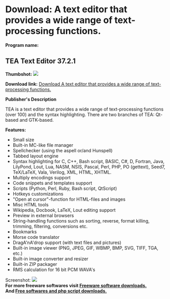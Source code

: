 # Download: A text editor that provides a wide range of text-processing functions.

**Program name:**

## TEA Text Editor 37.2.1

  
**Thumbshot:** ![](http://www.freewarefiles.com/screenshot/teatxteditor_md.gif)   
  
**Download link:** [Download A text editor that provides a wide range of text-processing functions.](http://freesoftwares.boysofts.com/TEA-Text-Editor_program_54229.html)  
  


**Publisher's Description**  
  


TEA is a text editor that provides a wide range of text-processing functions (over 100) and the syntax highlighting. There are two branches of TEA: Qt-based and GTK-based. 

**Features:**

  * Small size 
  * Built-in MC-like file manager 
  * Spellchecker (using the aspell or/and Hunspell) 
  * Tabbed layout engine 
  * Syntax highlighting for C, C++, Bash script, BASIC, C#, D, Fortran, Java, LilyPond, Lout, Lua, NASM, NSIS, Pascal, Perl, PHP, PO (gettext), Seed7, TeX/LaTeX, Vala, Verilog, XML, HTML, XHTML. 
  * Multiply encodings support 
  * Code snippets and templates support 
  * Scripts (Python, Perl, Ruby, Bash script, QtScript) 
  * Hotkeys customizations 
  * "Open at cursor"-function for HTML-files and images 
  * Misc HTML tools 
  * Wikipedia, Docbook, LaTeX, Lout editing support 
  * Preview in external browsers 
  * String-handling functions such as sorting, reverse, format killing, trimming, filtering, conversions etc. 
  * Bookmarks 
  * Morse code translator 
  * DragA'nA'drop support (with text files and pictures) 
  * Built-in image viewer (PNG, JPEG, GIF, WBMP, BMP, SVG, TIFF, TGA, etc.) 
  * Built-in image converter and resizer 
  * Built-in ZIP packager 
  * RMS calculation for 16 bit PCM WAVA's 

  
  
Screenshot: ![](http://www.freewarefiles.com/screenshot/teatxteditor.gif)   
**For more freeware softwares visit [Freeware software downloads.](http://freesoftwares.boysofts.com/)**   
**And [Free softwares and php script downloads.](http://www.boysofts.com/)**
